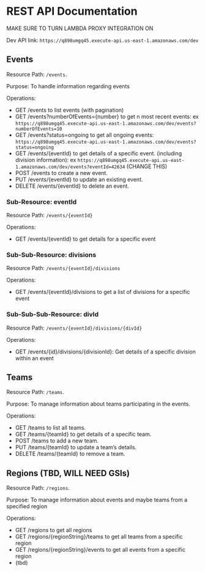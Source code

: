 # REST API Documentation

MAKE SURE TO TURN LAMBDA PROXY INTEGRATION ON

Dev API link: `https://q898umgq45.execute-api.us-east-1.amazonaws.com/dev`

## Events

Resource Path: `/events`.

Purpose: To handle information regarding events

Operations:

- GET /events to list events (with pagination)
- GET /events?numberOfEvents={number} to get n most recent events:  ex `https://q898umgq45.execute-api.us-east-1.amazonaws.com/dev/events?numberOfEvents=10`
- GET /events?status=ongoing to get all ongoing events: `https://q898umgq45.execute-api.us-east-1.amazonaws.com/dev/events?status=ongoing`
- GET /events/{eventId} to get details of a specific event. (including division information): ex `https://q898umgq45.execute-api.us-east-1.amazonaws.com/dev/events?eventId=42634` (CHANGE THIS)
- POST /events to create a new event.
- PUT /events/{eventId} to update an existing event.
- DELETE /events/{eventId} to delete an event.

### Sub-Resource: eventId

Resource Path: `/events/{eventId}`

Operations:

- GET /events/{eventId} to get details for a specific event

### Sub-Sub-Resource: divisions

Resource Path: `/events/{eventId}/divisions`

Operations:

- GET /events/{eventId}/divisions to get a list of divisions for a specific event

### Sub-Sub-Sub-Resource: divId

Resource Path: `/events/{eventId}/divisions/{divId}`

Operations:

- GET /events/{id}/divisions/{divisionId}: Get details of a specific division within an event


## Teams

Resource Path: `/teams`.

Purpose: To manage information about teams participating in the events.

Operations:

- GET /teams to list all teams.
- GET /teams/{teamId} to get details of a specific team.
- POST /teams to add a new team.
- PUT /teams/{teamId} to update a team’s details.
- DELETE /teams/{teamId} to remove a team.

## Regions (TBD, WILL NEED GSIs)

Resource Path: `/regions`.

Purpose: To manage information about events and maybe teams from a specified region

Operations:

- GET /regions to get all regions
- GET /regions/{regionString}/teams to get all teams from a specific region
- GET /regions/{regionString}/events to get all events from a specific region
- (tbd)
